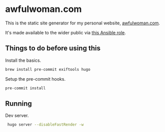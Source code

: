 # awfulwoman.com

This is the static site generator for my personal website, [awfulwoman.com](https://awfulwoman.com).

It's made available to the wider public via [this Ansible role](https://github.com/awfulwoman/infra/tree/main/ansible/roles/script-share-personal-site).

## Things to do before using this

Install the basics.

```sh
brew install pre-commit exiftools hugo
```

Setup the pre-commit hooks.

```sh
pre-commit install
```


## Running

Dev server.

```sh
 hugo server --disableFastRender -w
```